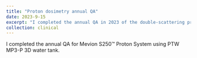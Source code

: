 ```yaml
---
title: "Proton dosimetry annual QA"
date: 2023-9-15
excerpt: "I completed the annual QA in 2023 of the double-scattering proton system and verified all available beam models using the IBA Blue Phantom®. "
collection: clinical
---
```


I completed the annual QA for Mevion S250™ Proton System using PTW MP3-P 3D water tank.